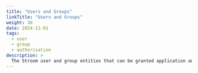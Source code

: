 ```yaml
---
title: "Users and Groups"
linkTitle: "Users and Groups"
weight: 30
date: 2024-11-01
tags:
  - user
  - group
  - authorisation
description: >
  The Stroom user and group entities that can be granted application and document permissions.
---
```



